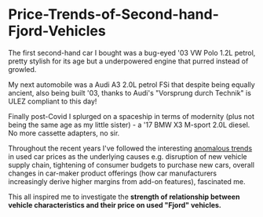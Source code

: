# Price-Trends-of-Second-hand-Fjord-Vehicles

The first second-hand car I bought was a bug-eyed '03 VW Polo 1.2L petrol, pretty stylish for its age but a underpowered engine that purred instead of growled.

My next automobile was a Audi A3 2.0L petrol FSi that despite being equally ancient, also being built '03, thanks to Audi's "Vorsprung durch Technik" is ULEZ compliant to this day!

Finally post-Covid I splurged on a spaceship in terms of modernity (plus not being the same age as my little sister) - a '17 BMW X3 M-sport 2.0L diesel. No more cassette adapters, no sir.

Throughout the recent years I've followed the interesting [anomalous trends](https://www.goodcarbadcar.net/the-global-pandemic-its-impact-on-the-used-car-market/) in used car prices as the underlying causes e.g. disruption of new vehicle supply chain, tightening of consumer budgets to purchase new cars, overall changes in car-maker product offerings (how car manufacturers increasingly derive higher margins from add-on features), fascinated me.

This all inspired me to investigate the **strength of relationship between vehicle characteristics and their price on used "Fjord" vehicles.**

